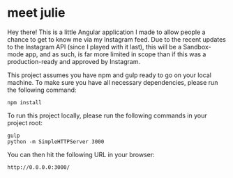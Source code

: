 # meet julie
Hey there! This is a little Angular application I made to allow people a chance to get to know me via my Instagram feed.
Due to the recent updates to the Instagram API (since I played with it last), this will be a Sandbox-mode app, and as such, is far more limited in scope than if this was a production-ready and approved by Instagram.

This project assumes you have npm and gulp ready to go on your local machine.
To make sure you have all necessary dependencies, please run the following command:

```
npm install
```

To run this project locally, please run the following commands in your project root:

```
gulp
python -m SimpleHTTPServer 3000
```

You can then hit the following URL in your browser:
```
http://0.0.0.0:3000/
```
